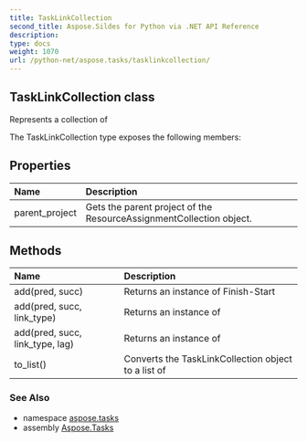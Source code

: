 ```yaml
---
title: TaskLinkCollection
second_title: Aspose.Sildes for Python via .NET API Reference
description: 
type: docs
weight: 1070
url: /python-net/aspose.tasks/tasklinkcollection/
---
```


## TaskLinkCollection class

Represents a collection of

The TaskLinkCollection type exposes the following members:
## Properties
| Name | Description |
| :- | :- |
|parent_project|Gets the parent project of the ResourceAssignmentCollection object.|
## Methods
| Name | Description |
| :- | :- |
|add(pred, succ)|Returns an instance of Finish-Start|
|add(pred, succ, link_type)|Returns an instance of|
|add(pred, succ, link_type, lag)|Returns an instance of|
|to_list()|Converts the TaskLinkCollection object to a list of|

### See Also

* namespace [aspose.tasks](/tasks/python-net/aspose.tasks/)
* assembly [Aspose.Tasks](/tasks/python-net/)


